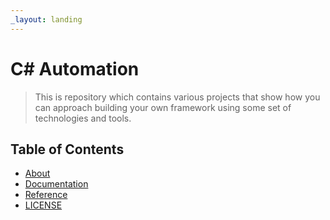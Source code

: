 ```yaml
---
_layout: landing
---
```


# C# Automation

> This is repository which contains various projects that show how you can approach building your own framework using some set of technologies and tools.

## Table of Contents
* [About](../README.md)
* [Documentation](content/introduction.md)
* [Reference](../api/Gucu112.CSharp.Automation.Helpers.Extensions.html)
* [LICENSE](../LICENSE.txt)
